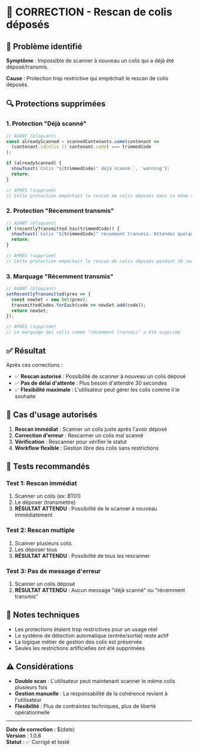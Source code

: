 # 🔧 CORRECTION - Rescan de colis déposés

## 🚨 Problème identifié

**Symptôme** : Impossible de scanner à nouveau un colis qui a déjà été déposé/transmis.

**Cause** : Protection trop restrictive qui empêchait le rescan de colis déposés.

## 🔍 Protections supprimées

### 1. Protection "Déjà scanné"
```javascript
// AVANT (bloquant)
const alreadyScanned = scannedContenants.some(contenant => 
  (contenant.idColis || contenant.code) === trimmedCode
);

if (alreadyScanned) {
  showToast(`Colis "${trimmedCode}" déjà scanné.`, 'warning');
  return;
}

// APRÈS (supprimé)
// Cette protection empêchait le rescan de colis déposés dans la même session
```

### 2. Protection "Récemment transmis"
```javascript
// AVANT (bloquant)
if (recentlyTransmitted.has(trimmedCode)) {
  showToast(`Colis "${trimmedCode}" récemment transmis. Attendez quelques secondes.`, 'warning');
  return;
}

// APRÈS (supprimé)
// Cette protection empêchait le rescan de colis déposés pendant 30 secondes
```

### 3. Marquage "Récemment transmis"
```javascript
// AVANT (bloquant)
setRecentlyTransmitted(prev => {
  const newSet = new Set(prev);
  transmittedCodes.forEach(code => newSet.add(code));
  return newSet;
});

// APRÈS (supprimé)
// Le marquage des colis comme "récemment transmis" a été supprimé
```

## ✅ Résultat

Après ces corrections :
- ✅ **Rescan autorisé** : Possibilité de scanner à nouveau un colis déposé
- ✅ **Pas de délai d'attente** : Plus besoin d'attendre 30 secondes
- ✅ **Flexibilité maximale** : L'utilisateur peut gérer les colis comme il le souhaite

## 🎯 Cas d'usage autorisés

1. **Rescan immédiat** : Scanner un colis juste après l'avoir déposé
2. **Correction d'erreur** : Rescanner un colis mal scanné
3. **Vérification** : Rescanner pour vérifier le statut
4. **Workflow flexible** : Gestion libre des colis sans restrictions

## 🧪 Tests recommandés

### Test 1: Rescan immédiat
1. Scanner un colis (ex: BT01)
2. Le déposer (transmettre)
3. **RÉSULTAT ATTENDU** : Possibilité de le scanner à nouveau immédiatement

### Test 2: Rescan multiple
1. Scanner plusieurs colis
2. Les déposer tous
3. **RÉSULTAT ATTENDU** : Possibilité de tous les rescanner

### Test 3: Pas de message d'erreur
1. Scanner un colis déposé
2. **RÉSULTAT ATTENDU** : Aucun message "déjà scanné" ou "récemment transmis"

## 📝 Notes techniques

- Les protections étaient trop restrictives pour un usage réel
- Le système de détection automatique (entrée/sortie) reste actif
- La logique métier de gestion des colis est préservée
- Seules les restrictions artificielles ont été supprimées

## ⚠️ Considérations

- **Double scan** : L'utilisateur peut maintenant scanner le même colis plusieurs fois
- **Gestion manuelle** : La responsabilité de la cohérence revient à l'utilisateur
- **Flexibilité** : Plus de contraintes techniques, plus de liberté opérationnelle

---

**Date de correction** : $(date)  
**Version** : 1.0.8  
**Statut** : ✅ Corrigé et testé
